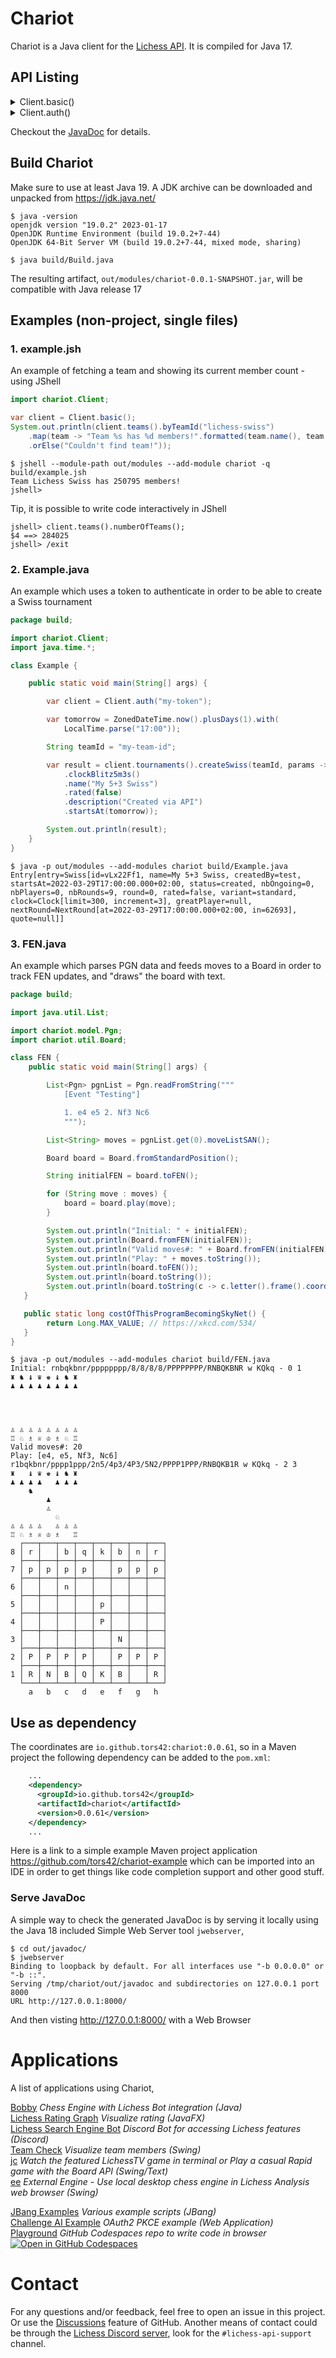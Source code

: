 # Chariot

Chariot is a Java client for the [Lichess API](https://lichess.org/api). It is compiled for Java 17.

## API Listing

<details>
<summary>Client.basic()</summary>

```java
import chariot.Client;

var client = Client.basic()

client.account().oauthPKCE()
client.account().oauthPKCEwithCustomRedirect()
client.account().personalAccessTokenForm()
client.account().testTokens()
client.account().scopes()

client.analysis().cloudEval()

client.bot().botsOnline()

client.broadcasts().official()
client.broadcasts().exportPgn()
client.broadcasts().exportOneRoundPgn()
client.broadcasts().streamBroadcast()

client.challenges().challengeOpenEnded()

client.externalEngine().acquire()
client.externalEngine().answer()
client.externalEngine().analyse()

client.games().byGameId()
client.games().byGameIds()
client.games().byUserId()
client.games().currentByUserId()
client.games().moveInfosByGameId()
client.games().gameInfosByUserIds()
client.games().addGameIdsToStream()
client.games().tvFeed()
client.games().tvChannels()
client.games().byChannel()
client.games().importGame()

client.openingExplorer().masters()
client.openingExplorer().lichess()
client.openingExplorer().player()
client.openingExplorer().lichessHistory()

client.puzzles().dailyPuzzle()
client.puzzles().byId()
client.puzzles().stormDashboard()

client.simuls().simuls()

client.studies().exportStudiesByUserId()
client.studies().exportChaptersByStudyId()
client.studies().exportChapterByStudyAndChapterId()

client.tablebase().standard()
client.tablebase().atomic()
client.tablebase().antichess()

client.teams().numberOfTeams()
client.teams().search()
client.teams().searchByPage()
client.teams().popularTeams()
client.teams().byTeamId()
client.teams().byUserId()
client.teams().usersByTeamId()
client.teams().arenaByTeamId()
client.teams().swissByTeamId()

client.tournaments().currentTournaments()
client.tournaments().arenasCreatedByUserId()
client.tournaments().arenaById()
client.tournaments().swissById()
client.tournaments().gamesByArenaId()
client.tournaments().gamesBySwissId()
client.tournaments().resultsByArenaId()
client.tournaments().resultsBySwissId()
client.tournaments().swissTRF()
client.tournaments().teamBattleResultsById()

client.users().byId()
client.users().byIds()
client.users().top10()
client.users().leaderboard()
client.users().liveStreamers()
client.users().activityById()
client.users().statusByIds()
client.users().ratingHistoryById()
client.users().crosstable()
client.users().performanceStatisticsByIdAndType()
client.users().autocompleteNames()
client.users().autocompleteUsers()
```
</details>

<details>
<summary>Client.auth()</summary>

```java
import chariot.Client;

var client = Client.auth("my-token")

client.account().profile()
client.account().following()
client.account().emailAddress()
client.account().preferences()
client.account().getKidModeStatus()
client.account().setKidModeStatus()
client.account().revokeToken()

client.board().connect()
client.board().challenge()
client.board().challengeKeepAlive()
client.board().challengeAI()
client.board().acceptChallenge()
client.board().declineChallenge()
client.board().cancelChallenge()
client.board().seekCorrespondence()
client.board().seekRealTime()
client.board().connectToGame()
client.board().move()
client.board().abort()
client.board().resign()
client.board().handleDrawOffer()
client.board().handleTakebackOffer()
client.board().claimVictory()
client.board().berserk()
client.board().chat()
client.board().fetchChat()

client.bot().upgradeToBotAccount()
client.bot().connect()
client.bot().challenge()
client.bot().challengeKeepAlive()
client.bot().challengeAI()
client.bot().acceptChallenge()
client.bot().declineChallenge()
client.bot().cancelChallenge()
client.bot().connectToGame()
client.bot().move()
client.bot().abort()
client.bot().resign()
client.bot().chat()
client.bot().fetchChat()

client.broadcasts().create()
client.broadcasts().update()
client.broadcasts().createRound()
client.broadcasts().updateRound()
client.broadcasts().broadcastById()
client.broadcasts().roundById()
client.broadcasts().pushPgnByRoundId()

client.challenges().connect()
client.challenges().challenges()
client.challenges().challenge()
client.challenges().challengeKeepAlive()
client.challenges().challengeAI()
client.challenges().acceptChallenge()
client.challenges().declineChallenge()
client.challenges().cancelChallenge()
client.challenges().addTimeToGame()
client.challenges().bulks()
client.challenges().createBulk()
client.challenges().startBulk()
client.challenges().cancelBulk()
client.challenges().startClocksOfGame()

client.externalEngine().list()
client.externalEngine().get()
client.externalEngine().create()
client.externalEngine().update()
client.externalEngine().delete()

client.games().ongoing()

client.puzzles().activity()
client.puzzles().createAndJoinRace()
client.puzzles().puzzleDashboard()

client.teams().joinTeam()
client.teams().leaveTeam()
client.teams().messageTeam()
client.teams().kickFromTeam()
client.teams().requests()
client.teams().requestAccept()
client.teams().requestDecline()

client.tournaments().joinArena()
client.tournaments().joinSwiss()
client.tournaments().withdrawArena()
client.tournaments().createArena()
client.tournaments().createSwiss()
client.tournaments().updateArena()
client.tournaments().updateSwiss()
client.tournaments().terminateArena()
client.tournaments().terminateSwiss()
client.tournaments().generateUserEntryCodes()
client.tournaments().updateTeamBattle()

client.users().sendMessageToUser()
client.users().followUser()
client.users().unfollowUser()
```
</details>

Checkout the [JavaDoc](https://tors42.github.io/chariot/chariot/chariot/Client.html) for details.

## Build Chariot

Make sure to use at least Java 19. A JDK archive can be downloaded and unpacked from https://jdk.java.net/

    $ java -version
    openjdk version "19.0.2" 2023-01-17
    OpenJDK Runtime Environment (build 19.0.2+7-44)
    OpenJDK 64-Bit Server VM (build 19.0.2+7-44, mixed mode, sharing)

    $ java build/Build.java

The resulting artifact, `out/modules/chariot-0.0.1-SNAPSHOT.jar`, will be compatible with Java release 17

## Examples (non-project, single files)

### 1. example.jsh

An example of fetching a team and showing its current member count - using JShell

```java
import chariot.Client;

var client = Client.basic();
System.out.println(client.teams().byTeamId("lichess-swiss")
    .map(team -> "Team %s has %d members!".formatted(team.name(), team.nbMembers()))
    .orElse("Couldn't find team!"));
```

    $ jshell --module-path out/modules --add-module chariot -q build/example.jsh
    Team Lichess Swiss has 250795 members!
    jshell>

Tip, it is possible to write code interactively in JShell

    jshell> client.teams().numberOfTeams();
    $4 ==> 284025
    jshell> /exit

### 2. Example.java

An example which uses a token to authenticate in order to be able to create a Swiss tournament

```java
package build;

import chariot.Client;
import java.time.*;

class Example {

    public static void main(String[] args) {

        var client = Client.auth("my-token");

        var tomorrow = ZonedDateTime.now().plusDays(1).with(
            LocalTime.parse("17:00"));

        String teamId = "my-team-id";

        var result = client.tournaments().createSwiss(teamId, params -> params
            .clockBlitz5m3s()
            .name("My 5+3 Swiss")
            .rated(false)
            .description("Created via API")
            .startsAt(tomorrow));

        System.out.println(result);
    }
}
```

    $ java -p out/modules --add-modules chariot build/Example.java
    Entry[entry=Swiss[id=vLx22Ff1, name=My 5+3 Swiss, createdBy=test, startsAt=2022-03-29T17:00:00.000+02:00, status=created, nbOngoing=0, nbPlayers=0, nbRounds=9, round=0, rated=false, variant=standard, clock=Clock[limit=300, increment=3], greatPlayer=null, nextRound=NextRound[at=2022-03-29T17:00:00.000+02:00, in=62693], quote=null]]

### 3. FEN.java

An example which parses PGN data and feeds moves to a Board in order to track FEN updates, and "draws" the board with text.

```java
package build;

import java.util.List;

import chariot.model.Pgn;
import chariot.util.Board;

class FEN {
    public static void main(String[] args) {

        List<Pgn> pgnList = Pgn.readFromString("""
            [Event "Testing"]

            1. e4 e5 2. Nf3 Nc6
            """);

        List<String> moves = pgnList.get(0).moveListSAN();

        Board board = Board.fromStandardPosition();

        String initialFEN = board.toFEN();

        for (String move : moves) {
            board = board.play(move);
        }

        System.out.println("Initial: " + initialFEN);
        System.out.println(Board.fromFEN(initialFEN));
        System.out.println("Valid moves#: " + Board.fromFEN(initialFEN).validMoves().size());
        System.out.println("Play: " + moves.toString());
        System.out.println(board.toFEN());
        System.out.println(board.toString());
        System.out.println(board.toString(c -> c.letter().frame().coordinates()));
   }

   public static long costOfThisProgramBecomingSkyNet() {
        return Long.MAX_VALUE; // https://xkcd.com/534/
   }
}
```

    $ java -p out/modules --add-modules chariot build/FEN.java
    Initial: rnbqkbnr/pppppppp/8/8/8/8/PPPPPPPP/RNBQKBNR w KQkq - 0 1
    ♜ ♞ ♝ ♛ ♚ ♝ ♞ ♜
    ♟ ♟ ♟ ♟ ♟ ♟ ♟ ♟
    
    
    
    
    ♙ ♙ ♙ ♙ ♙ ♙ ♙ ♙
    ♖ ♘ ♗ ♕ ♔ ♗ ♘ ♖
    Valid moves#: 20
    Play: [e4, e5, Nf3, Nc6]
    r1bqkbnr/pppp1ppp/2n5/4p3/4P3/5N2/PPPP1PPP/RNBQKB1R w KQkq - 2 3
    ♜   ♝ ♛ ♚ ♝ ♞ ♜
    ♟ ♟ ♟ ♟   ♟ ♟ ♟
        ♞
            ♟
            ♙
              ♘
    ♙ ♙ ♙ ♙   ♙ ♙ ♙
    ♖ ♘ ♗ ♕ ♔ ♗   ♖
      ┌───┬───┬───┬───┬───┬───┬───┬───┐
    8 │ r │   │ b │ q │ k │ b │ n │ r │
      ├───┼───┼───┼───┼───┼───┼───┼───┤
    7 │ p │ p │ p │ p │   │ p │ p │ p │
      ├───┼───┼───┼───┼───┼───┼───┼───┤
    6 │   │   │ n │   │   │   │   │   │
      ├───┼───┼───┼───┼───┼───┼───┼───┤
    5 │   │   │   │   │ p │   │   │   │
      ├───┼───┼───┼───┼───┼───┼───┼───┤
    4 │   │   │   │   │ P │   │   │   │
      ├───┼───┼───┼───┼───┼───┼───┼───┤
    3 │   │   │   │   │   │ N │   │   │
      ├───┼───┼───┼───┼───┼───┼───┼───┤
    2 │ P │ P │ P │ P │   │ P │ P │ P │
      ├───┼───┼───┼───┼───┼───┼───┼───┤
    1 │ R │ N │ B │ Q │ K │ B │   │ R │
      └───┴───┴───┴───┴───┴───┴───┴───┘
        a   b   c   d   e   f   g   h

## Use as dependency

The coordinates are `io.github.tors42:chariot:0.0.61`, so in a Maven project the following dependency can be added to the `pom.xml`:

```xml
    ...
    <dependency>
      <groupId>io.github.tors42</groupId>
      <artifactId>chariot</artifactId>
      <version>0.0.61</version>
    </dependency>
    ...
```

Here is a link to a simple example Maven project application https://github.com/tors42/chariot-example which can be imported into an IDE in order to get things like code completion support and other good stuff.

### Serve JavaDoc

A simple way to check the generated JavaDoc is by serving it locally using the Java 18 included Simple Web Server tool `jwebserver`,

    $ cd out/javadoc/
    $ jwebserver
    Binding to loopback by default. For all interfaces use "-b 0.0.0.0" or "-b ::".
    Serving /tmp/chariot/out/javadoc and subdirectories on 127.0.0.1 port 8000
    URL http://127.0.0.1:8000/

And then visting http://127.0.0.1:8000/ with a Web Browser

# Applications

A list of applications using Chariot,

[Bobby](https://github.com/teemoo7/bobby) _Chess Engine with Lichess Bot integration (Java)_  
[Lichess Rating Graph](https://github.com/TBestLittleHelper/SimpleGraphApplication) _Visualize rating (JavaFX)_  
[Lichess Search Engine Bot](https://github.com/jalpp/LichessSearchEngineBot) _Discord Bot for accessing Lichess features (Discord)_  
[Team Check](https://github.com/tors42/teamcheck) _Visualize team members (Swing)_  
[jc](https://github.com/tors42/jc) _Watch the featured LichessTV game in terminal or Play a casual Rapid game with the Board API (Swing/Text)_  
[ee](https://github.com/tors42/ee) _External Engine - Use local desktop chess engine in Lichess Analysis web browser (Swing)_  

[JBang Examples](https://github.com/tors42/jbang-chariot) _Various example scripts (JBang)_  
[Challenge AI Example](https://github.com/tors42/challengeaiexample) _OAuth2 PKCE example (Web Application)_  
[Playground](https://github.com/tors42/playground) _GitHub Codespaces repo to write code in browser_  
[![Open in GitHub Codespaces](https://github.com/codespaces/badge.svg)](https://github.com/codespaces/new?hide_repo_select=true&ref=main&repo=586354374)  

# Contact

For any questions and/or feedback, feel free to open an issue in this project. Or use the [Discussions](https://github.com/tors42/chariot/discussions) feature of GitHub. Another means of contact could be through the [Lichess Discord server](https://discord.gg/lichess), look for the `#lichess-api-support` channel.

